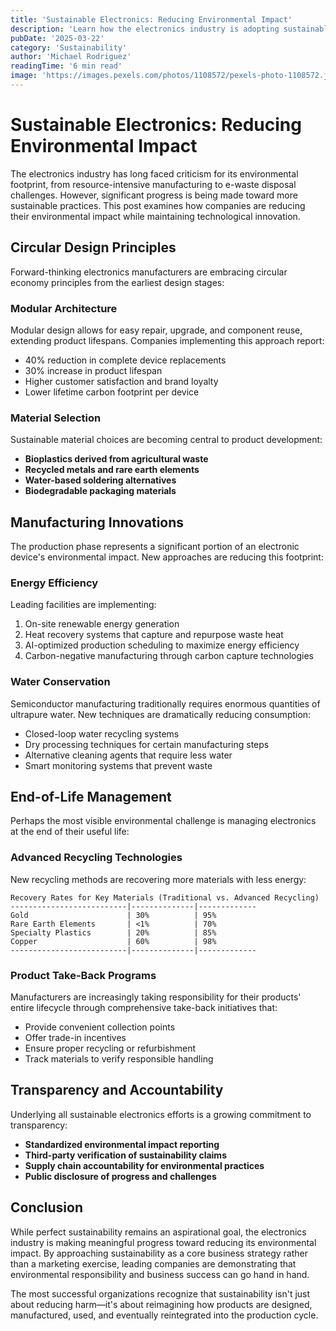```yaml
---
title: 'Sustainable Electronics: Reducing Environmental Impact'
description: 'Learn how the electronics industry is adopting sustainable practices to minimize environmental impact and promote circular economy principles.'
pubDate: '2025-03-22'
category: 'Sustainability'
author: 'Michael Rodriguez'
readingTime: '6 min read'
image: 'https://images.pexels.com/photos/1108572/pexels-photo-1108572.jpeg?auto=compress&cs=tinysrgb&w=1260&h=750&dpr=2'
---
```


# Sustainable Electronics: Reducing Environmental Impact

The electronics industry has long faced criticism for its environmental footprint, from resource-intensive manufacturing to e-waste disposal challenges. However, significant progress is being made toward more sustainable practices. This post examines how companies are reducing their environmental impact while maintaining technological innovation.

## Circular Design Principles

Forward-thinking electronics manufacturers are embracing circular economy principles from the earliest design stages:

### Modular Architecture

Modular design allows for easy repair, upgrade, and component reuse, extending product lifespans. Companies implementing this approach report:

- 40% reduction in complete device replacements
- 30% increase in product lifespan
- Higher customer satisfaction and brand loyalty
- Lower lifetime carbon footprint per device

### Material Selection

Sustainable material choices are becoming central to product development:

- **Bioplastics derived from agricultural waste**
- **Recycled metals and rare earth elements**
- **Water-based soldering alternatives**
- **Biodegradable packaging materials**

## Manufacturing Innovations

The production phase represents a significant portion of an electronic device's environmental impact. New approaches are reducing this footprint:

### Energy Efficiency

Leading facilities are implementing:

1. On-site renewable energy generation
2. Heat recovery systems that capture and repurpose waste heat
3. AI-optimized production scheduling to maximize energy efficiency
4. Carbon-negative manufacturing through carbon capture technologies

### Water Conservation

Semiconductor manufacturing traditionally requires enormous quantities of ultrapure water. New techniques are dramatically reducing consumption:

- Closed-loop water recycling systems
- Dry processing techniques for certain manufacturing steps
- Alternative cleaning agents that require less water
- Smart monitoring systems that prevent waste

## End-of-Life Management

Perhaps the most visible environmental challenge is managing electronics at the end of their useful life:

### Advanced Recycling Technologies

New recycling methods are recovering more materials with less energy:

```
Recovery Rates for Key Materials (Traditional vs. Advanced Recycling)
--------------------------|--------------|-------------
Gold                      | 30%          | 95%
Rare Earth Elements       | <1%          | 70%
Specialty Plastics        | 20%          | 85%
Copper                    | 60%          | 98%
--------------------------|--------------|-------------
```

### Product Take-Back Programs

Manufacturers are increasingly taking responsibility for their products' entire lifecycle through comprehensive take-back initiatives that:

- Provide convenient collection points
- Offer trade-in incentives
- Ensure proper recycling or refurbishment
- Track materials to verify responsible handling

## Transparency and Accountability

Underlying all sustainable electronics efforts is a growing commitment to transparency:

- **Standardized environmental impact reporting**
- **Third-party verification of sustainability claims**
- **Supply chain accountability for environmental practices**
- **Public disclosure of progress and challenges**

## Conclusion

While perfect sustainability remains an aspirational goal, the electronics industry is making meaningful progress toward reducing its environmental impact. By approaching sustainability as a core business strategy rather than a marketing exercise, leading companies are demonstrating that environmental responsibility and business success can go hand in hand.

The most successful organizations recognize that sustainability isn't just about reducing harm—it's about reimagining how products are designed, manufactured, used, and eventually reintegrated into the production cycle.